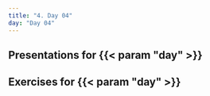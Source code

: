 ```yaml
---
title: "4. Day 04"
day: "Day 04"
---
```


## Presentations for {{< param "day" >}}

## Exercises for {{< param "day" >}}

